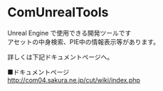 # ComUnrealTools

Unreal Engine で使用できる開発ツールです<br>
アセットの中身検索、PIE中の情報表示等があります。

詳しくは下記ドキュメントページへ。

■ドキュメントページ<br>
http://com04.sakura.ne.jp/cut/wiki/index.php
